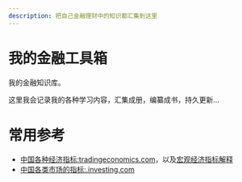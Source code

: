 ```yaml
---
description: 把自己金融理财中的知识都汇集到这里
---
```


# 我的金融工具箱

我的金融知识库。

这里我会记录我的各种学习内容，汇集成册，编纂成书，持久更新...

# 常用参考

- [中国各种经济指标:tradingeconomics.com](https://zh.tradingeconomics.com/china/indicators)，以及[宏观经济指标解释](https://zhuanlan.zhihu.com/p/107296111)
- [中国各类市场的指标:.investing.com](https://cn.investing.com/)



